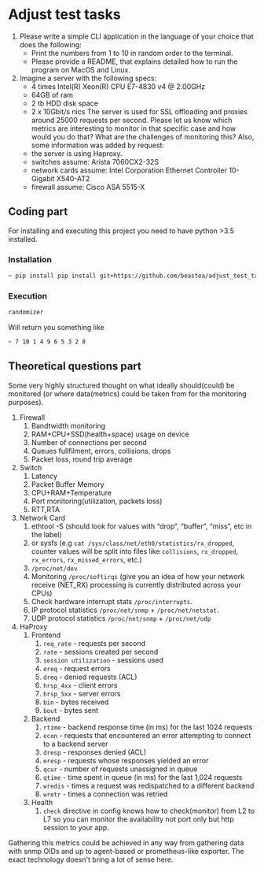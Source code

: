 # Adjust test tasks

1. Please write a simple CLI application in the language of your choice that does the following:
    - Print the numbers from 1 to 10 in random order to the terminal.
    - Please provide a README, that explains detailed how to run the program on MacOS and Linux.
2. Imagine a server with the following specs:
    - 4 times Intel(R) Xeon(R) CPU E7-4830 v4 @ 2.00GHz
    - 64GB of ram
    - 2 tb HDD disk space
    - 2 x 10Gbit/s nics
    The server is used for SSL offloading and proxies around 25000 requests per second.
    Please let us know which metrics are interesting to monitor in that specific case and how would you do that? What are the challenges of monitoring this?
    Also, some information was added by request:
    - the server is using Haproxy.
    - switches assume: Arista 7060CX2-32S
    - network cards assume: Intel Corporation Ethernet Controller 10-Gigabit X540-AT2
    - firewall assume: Cisco ASA 5515-X


## Coding part

For installing and executing this project you need to have python >3.5 installed.

### Installation
```sh
~ pip install pip install git+https://github.com/beastea/adjust_test_task.git
```
### Execution
```sh
randomizer
```
Will return you something like
```sh
~ 7 10 1 4 9 6 5 3 2 8
```

## Theoretical questions part

Some very highly structured thought on what ideally should(could) be monitored (or where data(metrics) could be taken from for the monitoring purposes).

1. Firewall
   1. Bandtwidth monitoring
   2. RAM+CPU+SSD(health+space) usage on device
   3. Number of connections per second
   4. Queues fullfilment, errors, collisions, drops
   5. Packet loss, round trip average
2. Switch
   1. Latency
   2. Packet Buffer Memory
   3. CPU+RAM+Temperature
   4. Port monitoring(utilization, packets loss)
   5. RTT,RTA
3. Network Card
   1. ethtool -S (should look for values with “drop”, “buffer”, “miss”, etc in the label)
   2. or sysfs (e.g `cat /sys/class/net/eth0/statistics/rx_dropped`, counter values will be split into files like `collisions`, `rx_dropped`, `rx_errors`, `rx_missed_errors`, etc.)
   3. `/proc/net/dev`
   4. Monitoring `/proc/softirqs` (give you an idea of how your network receive (NET_RX) processing is currently distributed across your CPUs)
   5. Check hardware interrupt stats `/proc/interrupts`.
   6. IP protocol statistics `/proc/net/snmp` + `/proc/net/netstat`.
   7. UDP protocol statistics `/proc/net/snmp` + `/proc/net/udp`
4. HaProxy
   1. Frontend
      1. `req_rate` - requests per second
      2. `rate` - sessions created per second
      3. `session utilization` - sessions used
      4. `ereq` - request errors
      5. `dreq` - denied requests (ACL)
      6. `hrsp_4xx` - client errors
      7. `hrsp_5xx` - server errors
      8. `bin` - bytes received
      9. `bout` - bytes sent
   2. Backend
      1. `rtime` - backend response time (in ms) for the last 1024 requests
      2. `econ` - requests that encountered an error attempting to connect to a backend server
      3. `dresp` - responses denied (ACL)
      4. `eresp` - requests whose responses yielded an error
      5. `qcur` - number of requests unassigned in queue
      6. `qtime` - time spent in queue (in ms) for the last 1,024 requests
      7. `wredis` - times a request was redispatched to a different backend
      8. `wretr` - times a connection was retried
   3. Health
      1. `check` directive in config knows how to check(monitor) from L2 to L7 so you can monitor the availability not port only but http session to your app.

Gathering this metrics could be achieved in any way from gathering data with snmp OIDs and up to agent-based or prometheus-like exporter. The exact technology doesn't bring a lot of sense here.
